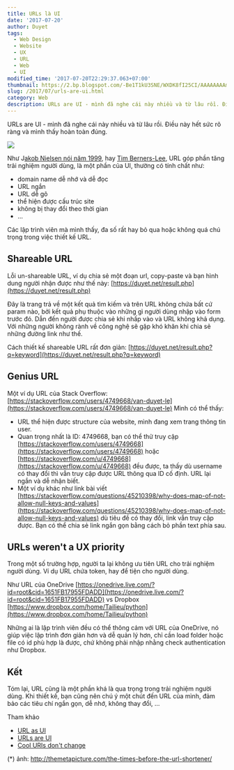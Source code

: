 ```yaml
---
title: URLs là UI
date: '2017-07-20'
author: Duyet
tags:
  - Web Design
  - Website
  - UX
  - URL
  - Web
  - UI
modified_time: '2017-07-20T22:29:37.063+07:00'
thumbnail: https://2.bp.blogspot.com/-Be1T1kU3SNE/WXDK8fI25CI/AAAAAAAAmP8/hNT-xyX6Z6cwW1qoAEx6D3WaW5nYZ8vTQCK4BGAYYCw/s1600/funny-newspaper-URL-job-application.jpg
slug: /2017/07/urls-are-ui.html
category: Web
description: URLs are UI - mình đã nghe cái này nhiều và từ lâu rồi. Điều này hết sức rõ ràng và mình thấy hoàn toàn đúng.
---
```


URLs are UI - mình đã nghe cái này nhiều và từ lâu rồi. Điều này hết sức rõ ràng và mình thấy hoàn toàn đúng.

[![](https://2.bp.blogspot.com/-Be1T1kU3SNE/WXDK8fI25CI/AAAAAAAAmP8/hNT-xyX6Z6cwW1qoAEx6D3WaW5nYZ8vTQCK4BGAYYCw/s640/funny-newspaper-URL-job-application.jpg)](https://2.bp.blogspot.com/-Be1T1kU3SNE/WXDK8fI25CI/AAAAAAAAmP8/hNT-xyX6Z6cwW1qoAEx6D3WaW5nYZ8vTQCK4BGAYYCw/s1600/funny-newspaper-URL-job-application.jpg)

Như J[akob Nielsen nói năm 1999](https://www.nngroup.com/articles/url-as-ui/), hay [Tim Berners-Lee](https://www.w3.org/Provider/Style/URI), URL góp phần tăng trải nghiệm người dùng, là một phần của UI, thường có tính chất như:

- domain name dễ nhớ và dễ đọc
- URL ngắn
- URL dễ gõ
- thể hiện được cấu trúc site
- không bị thay đổi theo thời gian
- ...

Các lập trình viên mà mình thấy, đa số rất hay bỏ qua hoặc không quá chú trọng trong việc thiết kế URL.

## Shareable URL

Lỗi un-shareable URL, ví dụ chia sẻ một đoạn url, copy-paste và bạn hình dung người nhận được như thế này: [https://duyet.net/result.php](https://duyet.net/result.php)

Đây là trang trả về một kết quả tìm kiếm và trên URL không chứa bất cứ param nào, bởi kết quả phụ thuộc vào những gì người dùng nhập vào form trước đó. Dẫn đến người được chia sẻ khi nhấp vào và URL không khả dụng. Với những người không rành về công nghệ sẽ gặp khó khăn khi chia sẻ những đường link như thế.

Cách thiết kế shareable URL rất đơn giản: [https://duyet.net/result.php?q=keyword](https://duyet.net/result.php?q=keyword)

## Genius URL

Một ví dụ URL của Stack Overflow: [https://stackoverflow.com/users/4749668/van-duyet-le](https://stackoverflow.com/users/4749668/van-duyet-le)
Mình có thể thấy:

- URL thể hiện được structure của website, mình đang xem trang thông tin user.
- Quan trọng nhất là ID: 4749668, bạn có thể thử truy cập [https://stackoverflow.com/users/4749668](https://stackoverflow.com/users/4749668) hoặc [https://stackoverflow.com/u/4749668](https://stackoverflow.com/u/4749668) đều được, ta thấy dù username có thay đổi thì vẫn truy cập được URL thông qua ID cố định. URL lại ngắn và dễ nhận biết.
- Một ví dụ khác như link bài viết [https://stackoverflow.com/questions/45210398/why-does-map-of-not-allow-null-keys-and-values](https://stackoverflow.com/questions/45210398/why-does-map-of-not-allow-null-keys-and-values) dù tiêu đề có thay đổi, link vẫn truy cập được. Bạn có thể chia sẻ link ngắn gọn bằng cách bỏ phần text phía sau.

## URLs weren't a UX priority

Trong một số trường hợp, người ta lại không ưu tiên URL cho trải nghiệm người dùng. Ví dụ URL chứa token, hay để tiện cho người dùng.

Như URL của OneDrive [https://onedrive.live.com/?id=root&cid=1651FB17955FDADD](https://onedrive.live.com/?id=root&cid=1651FB17955FDADD) vs Dropbox [https://www.dropbox.com/home/Tailieu/python](https://www.dropbox.com/home/Tailieu/python)

Những ai là lập trình viên đều có thể thông cảm với URL của OneDrive, nó giúp việc lập trình đơn giản hơn và dễ quản lý hơn, chỉ cần load folder hoặc file có id phù hợp là được, chứ không phải nhập nhằng check authentication như Dropbox.

## Kết

Tóm lại, URL cũng là một phần khá là qua trọng trong trải nghiệm người dùng. Khi thiết kế, bạn cũng nên chú ý một chút đến URL của mình, đảm bảo các tiêu chí ngắn gọn, dễ nhớ, không thay đổi, ...

Tham khảo

- [URL as UI](https://www.nngroup.com/articles/url-as-ui/)
- [URLs are UI](https://www.hanselman.com/blog/URLsAreUI.aspx)
- [Cool URIs don't change](https://www.w3.org/Provider/Style/URI)

(\*) ảnh: http://themetapicture.com/the-times-before-the-url-shortener/
